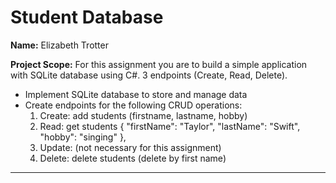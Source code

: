 # Student Database


**Name:** Elizabeth Trotter

**Project Scope:** For this assignment you are to build a simple application with SQLite database using C#. 3 endpoints (Create, Read, Delete).

- Implement SQLite database to store and manage data
- Create endpoints for the following CRUD operations:
    1. Create: add students (firstname, lastname, hobby)
    2. Read: get students
        {
            "firstName": "Taylor",
            "lastName": "Swift",
            "hobby": "singing"
        },
    3. Update: (not necessary for this assignment)
    4. Delete: delete students (delete by first name)


---
